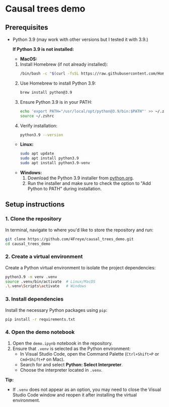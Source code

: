 # Causal trees demo

## Prerequisites

- Python 3.9 (may work with other versions but I tested it with 3.9.)

  **If Python 3.9 is not installed:**
    - **MacOS:**
    1. Install Homebrew (if not already installed):
       ```bash
       /bin/bash -c "$(curl -fsSL https://raw.githubusercontent.com/Homebrew/install/HEAD/install.sh)"
       ```
    2. Use Homebrew to install Python 3.9:
       ```bash
       brew install python@3.9
       ```
    3. Ensure Python 3.9 is in your PATH:
       ```bash
       echo 'export PATH="/usr/local/opt/python@3.9/bin:$PATH"' >> ~/.zshrc
       source ~/.zshrc
       ```
    4. Verify installation:
       ```bash
       python3.9 --version
       ```
  - **Linux:**
    ```bash
    sudo apt update
    sudo apt install python3.9
    sudo apt install python3.9-venv
    ```
  - **Windows:**
    1. Download the Python 3.9 installer from [python.org](https://www.python.org/downloads/release/python-390/).
    2. Run the installer and make sure to check the option to "Add Python to PATH" during installation.

## Setup instructions

### 1. Clone the repository

In terminal, navigate to where you'd like to store the repository and run:
```bash
git clone https://github.com/4Freye/causal_trees_demo.git
cd causal_trees_demo
```

### 2. Create a virtual environment

Create a Python virtual environment to isolate the project dependencies:

```bash
python3.9 -m venv .venv
source .venv/bin/activate  # Linux/MacOS
.\.venv\Scripts\activate   # Windows
```

### 3. Install dependencies

Install the necessary Python packages using `pip`:

```bash
pip install -r requirements.txt
```

### 4. Open the demo notebook

1. Open the `demo.ipynb` notebook in the repository.
2. Ensure that `.venv` is selected as the Python environment:
   - In Visual Studio Code, open the Command Palette (`Ctrl+Shift+P` or `Cmd+Shift+P` on Mac).
   - Search for and select **Python: Select Interpreter**.
   - Choose the interpreter located in `.venv`.

**Tip:**

- If `.venv` does not appear as an option, you may need to close the Visual Studio Code window and reopen it after installing the virtual environment.